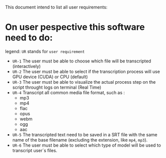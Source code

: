 This document intend to list all user requirements:

# On user pespective this software need to do:

legend:
`UR` stands for `user requirement`

- `UR-1`  The user must be able to choose which file will be transcripted (interactively)
- `UR-2`  The user must be able to select if the transcription process will use GPU device (CUDA) or CPU (default)
- `UR-3`  The user must be able to visualize the actual process step on the script throught logs on terminal (Real Time)
- `UR-4` Transcript all common media file format, such as :
    - mp3
    - mp4
    - flac
    - opus
    - webm
    - ogg
    - aac
- `UR-5` The transcripted text need to be saved in a SRT file with the same name of the base filename (excluding the extension, like `mp4`, `mp3`).
- `UR-6` The user must be able to select which type of model will be used to transcript user´s files.